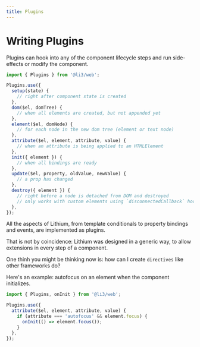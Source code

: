 ```yaml
---
title: Plugins
---
```


# Writing Plugins

Plugins can hook into any of the component lifecycle steps and run side-effects or modify the component.

```js
import { Plugins } from '@li3/web';

Plugins.use({
  setup(state) {
    // right after component state is created
  },
  dom($el, domTree) {
    // when all elements are created, but not appended yet
  },
  element($el, domNode) {
    // for each node in the new dom tree (element or text node)
  },
  attribute($el, element, attribute, value) {
    // when an attribute is being applied to an HTMLElement
  },
  init({ element }) {
    // when all bindings are ready
  },
  update($el, property, oldValue, newValue) {
    // a prop has changed
  },
  destroy({ element }) {
    // right before a node is detached from DOM and destroyed
    // only works with custom elements using `disconnectedCallback` hook
  },
});
```

All the aspects of Lithium, from template conditionals to property bindings and events, are implemented as plugins.

That is not by coincidence: Lithium was designed in a generic way, to allow extensions in every step of a component.

One thinh you might be thinking now is: how can I create `directives` like other frameworks do?

Here's an example: autofocus on an element when the component initializes.

```js
import { Plugins, onInit } from '@li3/web';

Plugins.use({
  attribute($el, element, attribute, value) {
    if (attribute === 'autofocus' && element.focus) {
      onInit(() => element.focus());
    }
  },
});
```
